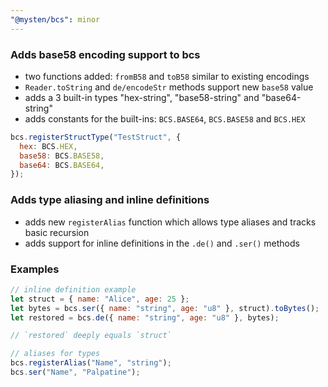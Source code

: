 ```yaml
---
"@mysten/bcs": minor
---
```


### Adds base58 encoding support to bcs

- two functions added: `fromB58` and `toB58` similar to existing encodings
- `Reader.toString` and `de/encodeStr` methods support new `base58` value
- adds a 3 built-in types "hex-string", "base58-string" and "base64-string"
- adds constants for the built-ins: `BCS.BASE64`, `BCS.BASE58` and `BCS.HEX`

```js
bcs.registerStructType("TestStruct", {
  hex: BCS.HEX,
  base58: BCS.BASE58,
  base64: BCS.BASE64,
});
```

### Adds type aliasing and inline definitions

- adds new `registerAlias` function which allows type aliases and tracks basic recursion
- adds support for inline definitions in the `.de()` and `.ser()` methods

###  Examples

```js
// inline definition example
let struct = { name: "Alice", age: 25 };
let bytes = bcs.ser({ name: "string", age: "u8" }, struct).toBytes();
let restored = bcs.de({ name: "string", age: "u8" }, bytes);

// `restored` deeply equals `struct`
```

```js
// aliases for types
bcs.registerAlias("Name", "string");
bcs.ser("Name", "Palpatine");
```
